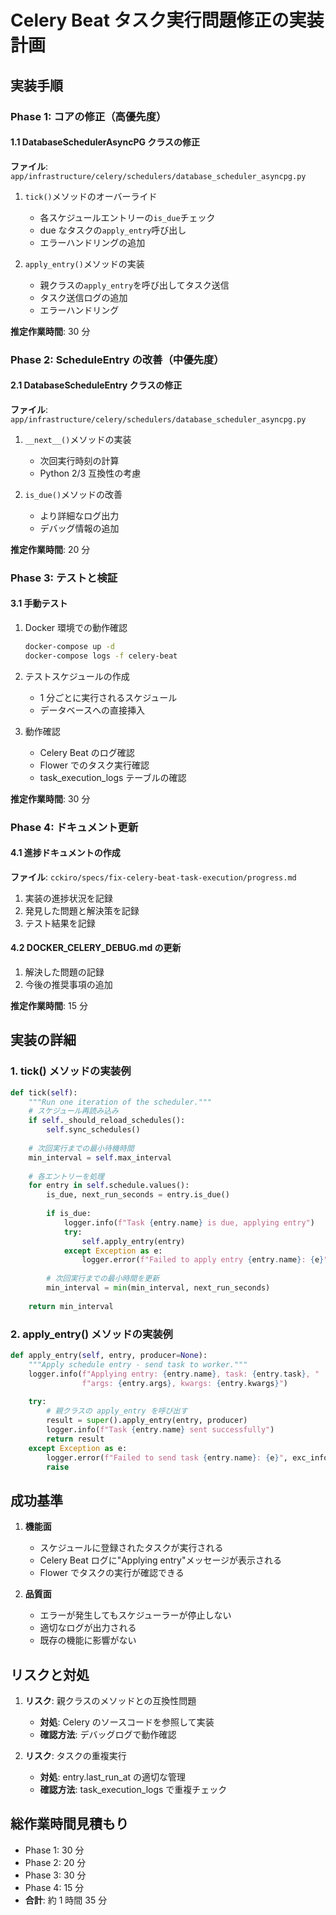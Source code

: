 # Celery Beat タスク実行問題修正の実装計画

## 実装手順

### Phase 1: コアの修正（高優先度）

#### 1.1 DatabaseSchedulerAsyncPG クラスの修正
**ファイル**: `app/infrastructure/celery/schedulers/database_scheduler_asyncpg.py`

1. `tick()`メソッドのオーバーライド
   - 各スケジュールエントリーの`is_due`チェック
   - due なタスクの`apply_entry`呼び出し
   - エラーハンドリングの追加

2. `apply_entry()`メソッドの実装
   - 親クラスの`apply_entry`を呼び出してタスク送信
   - タスク送信ログの追加
   - エラーハンドリング

**推定作業時間**: 30 分

### Phase 2: ScheduleEntry の改善（中優先度）

#### 2.1 DatabaseScheduleEntry クラスの修正
**ファイル**: `app/infrastructure/celery/schedulers/database_scheduler_asyncpg.py`

1. `__next__()`メソッドの実装
   - 次回実行時刻の計算
   - Python 2/3 互換性の考慮

2. `is_due()`メソッドの改善
   - より詳細なログ出力
   - デバッグ情報の追加

**推定作業時間**: 20 分

### Phase 3: テストと検証

#### 3.1 手動テスト
1. Docker 環境での動作確認
   ```bash
   docker-compose up -d
   docker-compose logs -f celery-beat
   ```

2. テストスケジュールの作成
   - 1 分ごとに実行されるスケジュール
   - データベースへの直接挿入

3. 動作確認
   - Celery Beat のログ確認
   - Flower でのタスク実行確認
   - task_execution_logs テーブルの確認

**推定作業時間**: 30 分

### Phase 4: ドキュメント更新

#### 4.1 進捗ドキュメントの作成
**ファイル**: `cckiro/specs/fix-celery-beat-task-execution/progress.md`

1. 実装の進捗状況を記録
2. 発見した問題と解決策を記録
3. テスト結果を記録

#### 4.2 DOCKER_CELERY_DEBUG.md の更新
1. 解決した問題の記録
2. 今後の推奨事項の追加

**推定作業時間**: 15 分

## 実装の詳細

### 1. tick() メソッドの実装例

```python
def tick(self):
    """Run one iteration of the scheduler."""
    # スケジュール再読み込み
    if self._should_reload_schedules():
        self.sync_schedules()
    
    # 次回実行までの最小待機時間
    min_interval = self.max_interval
    
    # 各エントリーを処理
    for entry in self.schedule.values():
        is_due, next_run_seconds = entry.is_due()
        
        if is_due:
            logger.info(f"Task {entry.name} is due, applying entry")
            try:
                self.apply_entry(entry)
            except Exception as e:
                logger.error(f"Failed to apply entry {entry.name}: {e}", exc_info=True)
        
        # 次回実行までの最小時間を更新
        min_interval = min(min_interval, next_run_seconds)
    
    return min_interval
```

### 2. apply_entry() メソッドの実装例

```python
def apply_entry(self, entry, producer=None):
    """Apply schedule entry - send task to worker."""
    logger.info(f"Applying entry: {entry.name}, task: {entry.task}, "
                f"args: {entry.args}, kwargs: {entry.kwargs}")
    
    try:
        # 親クラスの apply_entry を呼び出す
        result = super().apply_entry(entry, producer)
        logger.info(f"Task {entry.name} sent successfully")
        return result
    except Exception as e:
        logger.error(f"Failed to send task {entry.name}: {e}", exc_info=True)
        raise
```

## 成功基準

1. **機能面**
   - スケジュールに登録されたタスクが実行される
   - Celery Beat ログに"Applying entry"メッセージが表示される
   - Flower でタスクの実行が確認できる

2. **品質面**
   - エラーが発生してもスケジューラーが停止しない
   - 適切なログが出力される
   - 既存の機能に影響がない

## リスクと対処

1. **リスク**: 親クラスのメソッドとの互換性問題
   - **対処**: Celery のソースコードを参照して実装
   - **確認方法**: デバッグログで動作確認

2. **リスク**: タスクの重複実行
   - **対処**: entry.last_run_at の適切な管理
   - **確認方法**: task_execution_logs で重複チェック

## 総作業時間見積もり

- Phase 1: 30 分
- Phase 2: 20 分
- Phase 3: 30 分
- Phase 4: 15 分
- **合計**: 約 1 時間 35 分